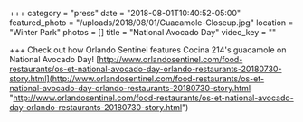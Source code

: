 +++
category = "press"
date = "2018-08-01T10:40:52-05:00"
featured_photo = "/uploads/2018/08/01/Guacamole-Closeup.jpg"
location = "Winter Park"
photos = []
title = "National Avocado Day"
video_key = ""

+++
Check out how Orlando Sentinel features Cocina 214's guacamole on National Avocado Day! [http://www.orlandosentinel.com/food-restaurants/os-et-national-avocado-day-orlando-restaurants-20180730-story.html](http://www.orlandosentinel.com/food-restaurants/os-et-national-avocado-day-orlando-restaurants-20180730-story.html  "http://www.orlandosentinel.com/food-restaurants/os-et-national-avocado-day-orlando-restaurants-20180730-story.html")